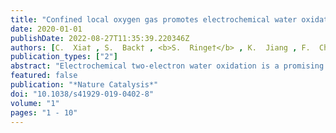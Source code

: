 ```yaml
---
title: "Confined local oxygen gas promotes electrochemical water oxidation to hydrogen peroxide"
date: 2020-01-01
publishDate: 2022-08-27T11:35:39.220346Z
authors: [C.  Xia† , S.  Back† , <b>S.  Ringe†</b> , K.  Jiang , F.  Chen , X.  Sun , S.  Siahrostami* , K.  Chan* , H.  Wang* ]
publication_types: ["2"]
abstract: "Electrochemical two-electron water oxidation is a promising route for renewable and on-site H<sub>2</sub>O<sub>2</sub> generation as an alternative to the anthraquinone process. However, it is currently restricted by low selectivity due to strong competition from the traditional four-electron oxygen evolution reaction, as well as large overpotential and low production rates. Here we report an interfacial engineering approach, where by coating the catalyst with hydrophobic polymers we confine in situ produced O<sub>2</sub> gas to tune the water oxidation reaction pathway. Using carbon catalysts as a model system, we show a significant increase of the intrinsic H<sub>2</sub>O-to-H<sub>2</sub>O<sub>2</sub> selectivity and activity compared to that of the pristine catalyst. The maximal H<sub>2O</sub>2 Faradaic efficiency was enhanced by sixfold to 66% with an overpotential of 640 mV, under which a H<sub>2</sub>O<sub>2</sub> production rate of 23.4 µmol min<sup>−1</sup> cm<sup>−2</sup> (75.2 mA cm<sup>−2</sup> partial current) was achieved. This approach was successfully extended to nickel metal, demonstrating the wide applicability of our local gas confinement concept."
featured: false
publication: "*Nature Catalysis*"
doi: "10.1038/s41929-019-0402-8"
volume: "1"
pages: "1 - 10"
---
```


